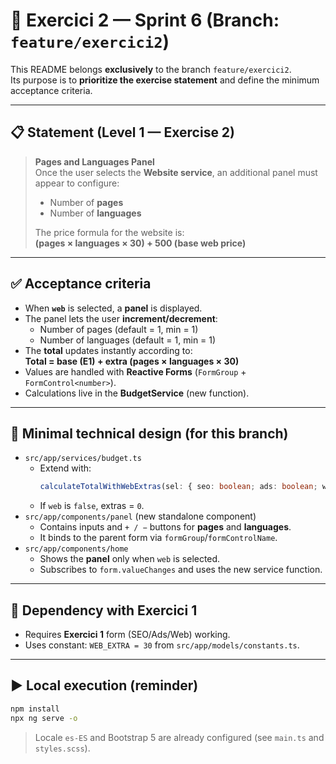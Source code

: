 # 🧾 Exercici 2 — Sprint 6 (Branch: `feature/exercici2`)

This README belongs **exclusively** to the branch `feature/exercici2`.  
Its purpose is to **prioritize the exercise statement** and define the minimum acceptance criteria.

---

## 📋 Statement (Level 1 — Exercise 2)

> **Pages and Languages Panel**  
> Once the user selects the **Website service**, an additional panel must appear to configure:  
> - Number of **pages**  
> - Number of **languages**  
>
> The price formula for the website is:  
> **(pages × languages × 30) + 500 (base web price)**

---

## ✅ Acceptance criteria

- When **`web`** is selected, a **panel** is displayed.  
- The panel lets the user **increment/decrement**:
  - Number of pages (default = 1, min = 1)  
  - Number of languages (default = 1, min = 1)  
- The **total** updates instantly according to:  
  **Total = base (E1) + extra (pages × languages × 30)**  
- Values are handled with **Reactive Forms** (`FormGroup` + `FormControl<number>`).  
- Calculations live in the **BudgetService** (new function).  

---

## 🧠 Minimal technical design (for this branch)

- `src/app/services/budget.ts`  
  - Extend with:
    ```ts
    calculateTotalWithWebExtras(sel: { seo: boolean; ads: boolean; web: boolean; pages: number; languages: number; }): number
    ```
  - If `web` is `false`, extras = `0`.
- `src/app/components/panel` (new standalone component)
  - Contains inputs and `+ / −` buttons for **pages** and **languages**.
  - It binds to the parent form via `formGroup`/`formControlName`.
- `src/app/components/home`
  - Shows the **panel** only when `web` is selected.
  - Subscribes to `form.valueChanges` and uses the new service function.

---

## 🔗 Dependency with Exercici 1

- Requires **Exercici 1** form (SEO/Ads/Web) working.  
- Uses constant: `WEB_EXTRA = 30` from `src/app/models/constants.ts`.

---

## ▶️ Local execution (reminder)

```bash
npm install
npx ng serve -o
```

> Locale `es-ES` and Bootstrap 5 are already configured (see `main.ts` and `styles.scss`).
